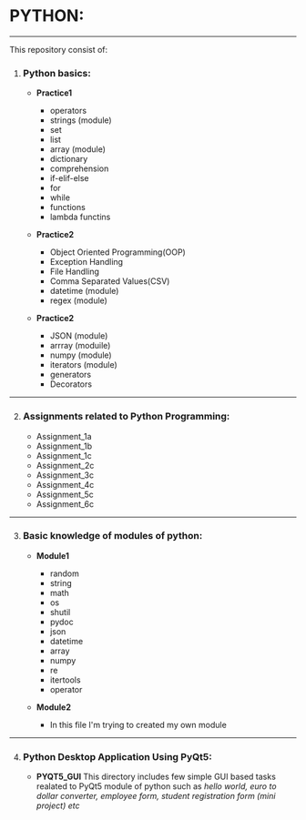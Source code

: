 # PYTHON:
---
This repository consist of:
1. ### Python basics:
    * **Practice1**
        * operators
        * strings (module)
        * set
        * list
        * array (module)
        * dictionary
        * comprehension
        * if-elif-else
        * for 
        * while
        * functions
        * lambda functins

    * **Practice2**
        * Object Oriented Programming(OOP)
        * Exception Handling
        * File Handling
        * Comma Separated Values(CSV)
        * datetime (module)
        * regex (module)

    * **Practice2**
        * JSON (module)
        * arrray (moduile)
        * numpy (module)
        * iterators (module)
        * generators
        * Decorators
---
2. ### Assignments related to Python Programming:
    * Assignment_1a
    * Assignment_1b
    * Assignment_1c
    * Assignment_2c
    * Assignment_3c
    * Assignment_4c
    * Assignment_5c
    * Assignment_6c
--- 
3. ### Basic knowledge of modules of python: 
  
    * **Module1**
        * random 
        * string
        * math 
        * os
        * shutil
        * pydoc  
        * json
        * datetime 
        * array
        * numpy
        * re
        * itertools 
        * operator

    * **Module2**
        * In this file I'm trying to created my own module
---
4. ### Python Desktop Application Using PyQt5:
    * **PYQT5_GUI**
        This directory includes few simple GUI based tasks realated to PyQt5 module of python such as *hello world, euro to dollar converter, employee form, student registration form (mini project) etc*  